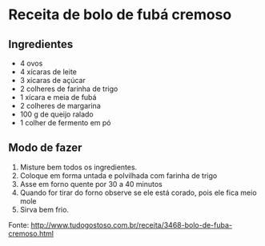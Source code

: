 # Receita de bolo de fubá cremoso

## Ingredientes
- 4 ovos
- 4 xícaras de leite
- 3 xícaras de açúcar
- 2 colheres de farinha de trigo
- 1 xícara e meia de fubá
- 2 colheres de margarina
- 100 g de queijo ralado
- 1 colher de fermento em pó

## Modo de fazer
1. Misture bem todos os ingredientes.
2. Coloque em forma untada e polvilhada com farinha de trigo
3. Asse em forno quente por 30 a 40 minutos
4. Quando for tirar do forno observe se ele está corado, pois ele fica meio mole
5. Sirva bem frio.

Fonte: http://www.tudogostoso.com.br/receita/3468-bolo-de-fuba-cremoso.html
